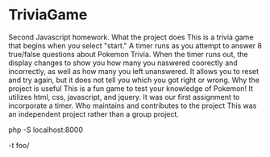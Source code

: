 # TriviaGame
Second Javascript homework. 
What the project does
    This is a trivia game that begins when you select "start." A timer runs as you attempt to answer 8 true/false questions about Pokemon Trivia. When the timer runs out, the display changes to show you how many you naswered coorectly and incorrectly, as well as how many you left unanswered. It allows you to reset and try again, but it does not tell you which you got right or wrong.
Why the project is useful
    This is a fun game to test your knowledge of Pokemon! It utilizes html, css, javascript, and jquery. It was our first assignment to incorporate a timer.
Who maintains and contributes to the project
    This was an independent project rather than a group project.

php -S localhost:8000 

-t foo/
